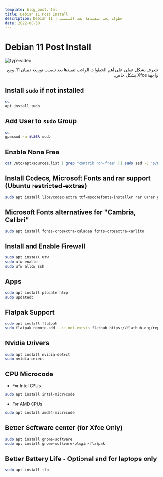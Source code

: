```yaml
---
template: blog_post.html
title: Debian 11 Post Install
description: Debian 11 | خطوات يجب تنفيذها بعد التنصيب
date: 2022-08-30
---
```


# Debian 11 Post Install

![type:video](https://www.youtube.com/embed/bSDoSdpsyYY)

<div dir="rtl">
نتعرف بشكل عملي على أهم الخطوات الواجب تنفيذها بعد تنصيب توزيعة ديبيان 11، ومع واجهة Xfce بشكل خاص.
</div>

<p hidden>#more</p>

## Install `sudo` if not installed

```sh
su
apt install sudo
```

## Add User to `sudo` Group

```sh
su
gpasswd -a $USER sudo
```

## Enable None Free

```sh
cat /etc/apt/sources.list | grep "contrib non-free" || sudo sed -i "s/main/main contrib non-free/g" /etc/apt/sources.list
```

## Install Codecs, Microsoft Fonts and rar support (Ubuntu restricted-extras)

```sh
sudo apt install libavcodec-extra ttf-mscorefonts-installer rar unrar gstreamer1.0-libav gstreamer1.0-plugins-ugly gstreamer1.0-vaapi
```

## Microsoft Fonts alternatives for "Cambria, Calibri"

```sh
sudo apt install fonts-crosextra-caladea fonts-crosextra-carlito
```

## Install and Enable Firewall

```sh
sudo apt install ufw
sudo ufw enable
sudo ufw allow ssh
```

## Apps

```sh
sudo apt install plocate htop
sudo updatedb
```

## Flatpak Support

```sh
sudo apt install flatpak
sudo flatpak remote-add --if-not-exists flathub https://flathub.org/repo/flathub.flatpakrepo
```

## Nvidia Drivers

```sh
sudo apt install nvidia-detect
sudo nvidia-detect
```

## CPU Microcode

- For Intel CPUs

```sh
sudo apt install intel-microcode
```

- For AMD CPUs

```sh
sudo apt install amd64-microcode
```

## Better Software center (for Xfce Only)

```sh
sudo apt install gnome-software
sudo apt install gnome-software-plugin-flatpak
```

## Better Battery Life - Optional and for laptops only

```sh
sudo apt install tlp
```
